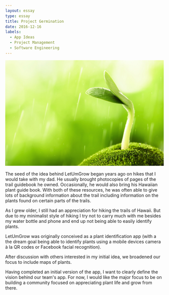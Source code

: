 ```yaml
---
layout: essay
type: essay
title: Project Germination
date: 2016-12-16
labels:
  - App Ideas
  - Project Management
  - Software Engineering
---
```


<img class="ui medium centered rounded image" src="../images/green-sprout.jpg">

The seed of the idea behind LetUmGrow began years ago on hikes that I would take with my dad. He usually brought photocopies of pages of the trail guidebook he owned. Occasionally, he would also bring his Hawaiian plant guide book. With both of these resources, he was often able to give lots of background information about the trail including information on the plants found on certain parts of the trails.

As I grew older, I still had an appreciation for hiking the trails of Hawaii. But due to my minimalist style of hiking I try not to carry much with me besides my water bottle and phone and end up not being able to easily identify plants.

LetUmGrow was originally conceived as a plant identification app (with a the dream goal being able to identify plants using a mobile devices camera à la QR codes or Facebook facial recognition).

After discussion with others interested in my initial idea, we broadened our focus to include maps of plants.

Having completed an initial version of the app, I want to clearly define the vision behind our team's app. For now, I would like the major focus to be on building a community focused on appreciating plant life and grow from there.